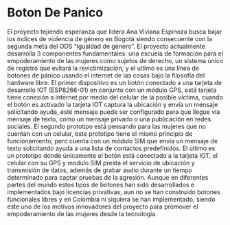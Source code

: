 # Boton De Panico


El proyecto tejiendo esperanza que lidera Ana Viviana Espinoza busca bajar los índices de violencia de género en Bogotá siendo consecuente con la segunda meta del ODS “igualdad de género”. El proyecto actualmente desarrolla 3 componentes fundamentales:  una escuela de formación para el empoderamiento de las mujeres como sujetos de derecho, un sistema único de registro que evitará la revictimización, y el ultimo  es una línea de botones de pánico usando el internet de las cosas bajo la filosofía del hardware libre. 
El primer dispositivo es un botón conectado a una tarjeta de desarrollo IOT (ESP8266-01) en conjunto con un módulo GPS, está tarjeta tiene conexión a internet por medio del celular de la posible víctima, cuando el botón es activado la tarjeta IOT captura la ubicación y envía un mensaje solicitando ayuda, esté mensaje puede ser configurado para que llegue vía mensaje de texto, como un mensaje privado o una publicación en redes sociales.  El segundo prototipo está pensando para las mujeres que no cuentan con un celular, este prototipo tiene el mismo principio de funcionamiento, pero cuenta con un módulo SIM que envía un mensaje de texto solicitando ayuda a una lista de contactos predefinidos. El ultimo es un prototipo dónde únicamente el botón está conectado a la tarjeta IOT, el celular con su GPS y modulo SIM presta el servicio de ubicación y transmisión de datos, además de grabar audio durante un tiempo determinado para captar pruebas de la agresión. Aunque en diferentes partes del mundo estos tipos de botones han sido desarrollados e implementados bajo licencias privativas, aun no se han construido botones funcionales libres y en Colombia ni siquiera se han implementado, siendo este uno de los motivos innovadores del proyecto para promover el empoderamiento de las mujeres desde la tecnología.

